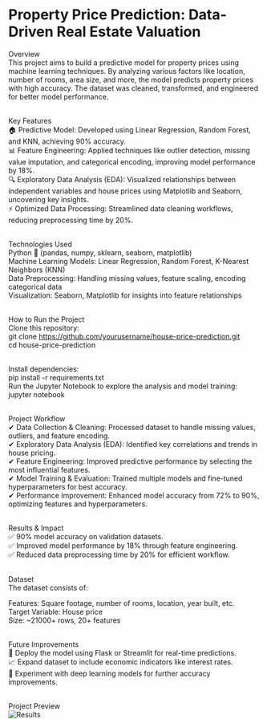# Property Price Prediction: Data-Driven Real Estate Valuation <br>

Overview<br>
This project aims to build a predictive model for property prices using machine learning techniques. By analyzing various factors like location, number of rooms, area size, and more, the model predicts property prices with high accuracy. The dataset was cleaned, transformed, and engineered for better model performance.<br><br>

Key Features<br>
🏠 Predictive Model: Developed using Linear Regression, Random Forest, and KNN, achieving 90% accuracy.<br>
📊 Feature Engineering: Applied techniques like outlier detection, missing value imputation, and categorical encoding, improving model performance by 18%.<br>
🔍 Exploratory Data Analysis (EDA): Visualized relationships between independent variables and house prices using Matplotlib and Seaborn, uncovering key insights.<br>
⚡ Optimized Data Processing: Streamlined data cleaning workflows, reducing preprocessing time by 20%.<br><br>

Technologies Used<br>
Python 🐍 (pandas, numpy, sklearn, seaborn, matplotlib)<br>
Machine Learning Models: Linear Regression, Random Forest, K-Nearest Neighbors (KNN)<br>
Data Preprocessing: Handling missing values, feature scaling, encoding categorical data<br>
Visualization: Seaborn, Matplotlib for insights into feature relationships<br><br>

How to Run the Project<br>
Clone this repository:<br>
git clone https://github.com/yourusername/house-price-prediction.git<br>
cd house-price-prediction<br><br>

Install dependencies:<br>
pip install -r requirements.txt<br>
Run the Jupyter Notebook to explore the analysis and model training:<br>
jupyter notebook<br><br>

Project Workflow<br>
✔ Data Collection & Cleaning: Processed dataset to handle missing values, outliers, and feature encoding.<br>
✔ Exploratory Data Analysis (EDA): Identified key correlations and trends in house pricing.<br>
✔ Feature Engineering: Improved predictive performance by selecting the most influential features.<br>
✔ Model Training & Evaluation: Trained multiple models and fine-tuned hyperparameters for best accuracy.<br>
✔ Performance Improvement: Enhanced model accuracy from 72% to 90%, optimizing features and hyperparameters.<br><br>

Results & Impact<br>
✅ 90% model accuracy on validation datasets.<br>
✅ Improved model performance by 18% through feature engineering.<br>
✅ Reduced data preprocessing time by 20% for efficient workflow.<br><br>

Dataset<br>
The dataset consists of:<br>

Features: Square footage, number of rooms, location, year built, etc.<br>
Target Variable: House price<br>
Size: ~21000+ rows, 20+ features<br><br>

Future Improvements<br>
🚀 Deploy the model using Flask or Streamlit for real-time predictions.<br>
📈 Expand dataset to include economic indicators like interest rates.<br>
🧠 Experiment with deep learning models for further accuracy improvements.<br><br>

Project Preview<br>
![Results](https://github.com/user-attachments/assets/338fee4b-bd96-4c2c-a32b-7b4deef139fb)
